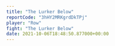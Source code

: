 ```yaml
---
title: "The Lurker Below"
reportCode: "3hHY2MRKgrdDkTPj"
player: "Row"
fight: "The Lurker Below"
date: 2021-10-06T18:48:50.877000+00:00
---
```

